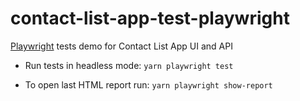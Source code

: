 # contact-list-app-test-playwright
[Playwright](https://playwright.dev/) tests demo for Contact List App UI and API

- Run tests in headless mode: `yarn playwright test`

- To open last HTML report run: `yarn playwright show-report`